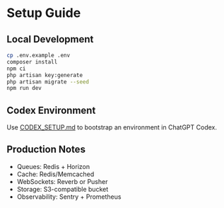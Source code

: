 # Setup Guide

## Local Development
```bash
cp .env.example .env
composer install
npm ci
php artisan key:generate
php artisan migrate --seed
npm run dev
```

## Codex Environment
Use [CODEX_SETUP.md](CODEX_SETUP.md) to bootstrap an environment in ChatGPT Codex.

## Production Notes
- Queues: Redis + Horizon
- Cache: Redis/Memcached
- WebSockets: Reverb or Pusher
- Storage: S3-compatible bucket
- Observability: Sentry + Prometheus
